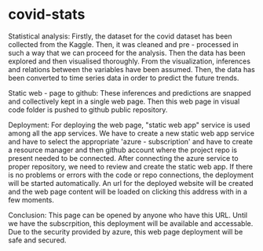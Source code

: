 # covid-stats
Statistical analysis:
Firstly, the dataset for the covid dataset has been collected from the Kaggle. 
Then, it was cleaned and pre - processed in such a way that we can proceed for the analysis. 
Then the data has been explored and then visualised thoroughly. 
From the visualization, inferences and relations between the variables have been assumed. 
Then, the data has been converted to time series data in order to predict the future trends.

Static web - page to github:
These inferences and predictions are snapped and collectively kept in a single web page. 
Then this web page in visual code folder is pushed to github public repository. 

Deployment:
For deploying the web page, "static web app" service is used among all the app services.
We have to create a new static web app service and have to select the appropriate 'azure - subscription' and have to create a resource manager and then github account where the project repo is present needed to be connected. 
After connecting the azure service to proper repository, we need to review and create the static web app. 
If there is no problems or errors with the code or repo connections, the deployment will be started automatically. 
An url for the deployed website will be created and the web page content will be loaded on clicking this address with in a few moments. 

Conclusion:
This page can be opened by anyone who have this URL. Until we have the subscrpition, this deployment will be available and accessable. 
Due to the security provided by azure, this web page deployment will be safe and secured.
